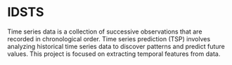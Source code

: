 # IDSTS

Time series data is a collection of successive observations that are recorded in chronological order. Time series prediction (TSP) involves analyzing historical time series data to discover patterns and predict future values. This project is focused on  extracting temporal features from data.

